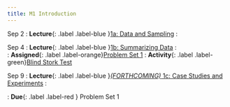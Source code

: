 ```yaml
---
title: M1 Introduction
---
```


Sep 2
: **Lecture**{: .label .label-blue }[1a: Data and Sampling](/assets/lectures/M1-Introduction/M1a-Data-and-Sampling.pdf)
  :  

Sep 4
: **Lecture**{: .label .label-blue }[1b: Summarizing Data](/assets/lectures/M1-Introduction/M1b-Summarizing-Data.pdf)
  :  
: **Assigned**{: .label .label-orange}[Problem Set 1](https://www.overleaf.com/read/trwqyfddzssz#3b9273)
: **Activity**{: .label .label-green}[Blind Stork Test](https://docs.google.com/spreadsheets/d/1WpLkO4iG7PC95OW6eJYPtO_7THV4XmRSHL_FJpJd_Sg/edit?usp=sharing)

Sep 9
: **Lecture**{: .label .label-blue }[*(FORTHCOMING)* 1c: Case Studies and Experiments](#)
  :  
<!-- : **Lab**{: .label .label-purple } [Intro to Java](#) -->
: **Due**{: .label .label-red } Problem Set 1
